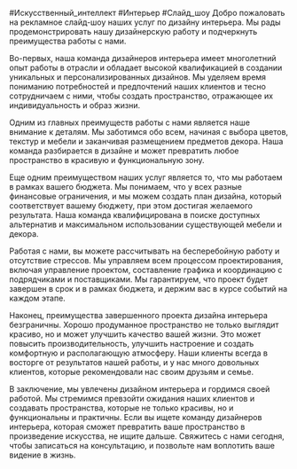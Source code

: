 #Искусственный_интеллект #Интерьер #Слайд_шоу 
Добро пожаловать на рекламное слайд-шоу наших услуг по дизайну интерьера. Мы рады продемонстрировать нашу дизайнерскую работу и подчеркнуть преимущества работы с нами.

Во-первых, наша команда дизайнеров интерьера имеет многолетний опыт работы в отрасли и обладает высокой квалификацией в создании уникальных и персонализированных дизайнов. Мы уделяем время пониманию потребностей и предпочтений наших клиентов и тесно сотрудничаем с ними, чтобы создать пространство, отражающее их индивидуальность и образ жизни.

Одним из главных преимуществ работы с нами является наше внимание к деталям. Мы заботимся обо всем, начиная с выбора цветов, текстур и мебели и заканчивая размещением предметов декора. Наша команда разбирается в дизайне и может превратить любое пространство в красивую и функциональную зону.

Еще одним преимуществом наших услуг является то, что мы работаем в рамках вашего бюджета. Мы понимаем, что у всех разные финансовые ограничения, и мы можем создать план дизайна, который соответствует вашему бюджету, при этом достигая желаемого результата. Наша команда квалифицирована в поиске доступных альтернатив и максимальном использовании существующей мебели и декора.

Работая с нами, вы можете рассчитывать на бесперебойную работу и отсутствие стрессов. Мы управляем всем процессом проектирования, включая управление проектом, составление графика и координацию с подрядчиками и поставщиками. Мы гарантируем, что проект будет завершен в срок и в рамках бюджета, и держим вас в курсе событий на каждом этапе.

Наконец, преимущества завершенного проекта дизайна интерьера безграничны. Хорошо продуманное пространство не только выглядит красиво, но и может улучшить качество вашей жизни. Это может повысить производительность, улучшить настроение и создать комфортную и располагающую атмосферу. Наши клиенты всегда в восторге от результатов нашей работы, и у нас много довольных клиентов, которые рекомендовали нас своим друзьям и семье.

В заключение, мы увлечены дизайном интерьера и гордимся своей работой. Мы стремимся превзойти ожидания наших клиентов и создавать пространства, которые не только красивы, но и функциональны и практичны. Если вы ищете команду дизайнеров интерьера, которая сможет превратить ваше пространство в произведение искусства, не ищите дальше. Свяжитесь с нами сегодня, чтобы записаться на консультацию, и позвольте нам воплотить ваше видение в жизнь.